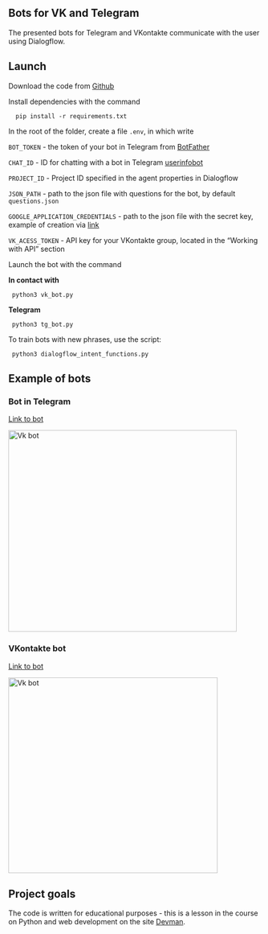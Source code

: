 ## Bots for VK and Telegram

The presented bots for Telegram and VKontakte communicate with the user using Dialogflow.

## Launch

Download the code from [Github](https://github.com/Sharipat/dvmn-support-bot)

Install dependencies with the command

```
  pip install -r requirements.txt
  ```

In the root of the folder, create a file ```.env```, in which write

```BOT_TOKEN``` - the token of your bot in Telegram from [BotFather](https://telegram.me/BotFather)

```CHAT_ID``` - ID for chatting with a bot in Telegram [userinfobot](https://telegram.me/userinfobot)

```PROJECT_ID``` - Project ID specified in the agent properties in Dialogflow

```JSON_PATH``` - path to the json file with questions for the bot, by default ```questions.json```

```GOOGLE_APPLICATION_CREDENTIALS``` - path to the json file with the secret key, example of creation
via [link](https://cloud.google.com/docs/authentication/getting-started)

```VK_ACESS_TOKEN``` - API key for your VKontakte group, located in the “Working with API” section

Launch the bot with the command

**In contact with**

  ```
   python3 vk_bot.py
  ```

**Telegram**

  ```
   python3 tg_bot.py
  ```

To train bots with new phrases, use the script:

  ```
   python3 dialogflow_intent_functions.py
  ```

## Example of bots

### Bot in Telegram

[Link to bot](https://t.me/shdvmnsupportbot)

<img src='screenshots/tg_bot.gif' alt="Vk bot" width="455" height="401"/>

### VKontakte bot

[Link to bot](https://vk.com/im?sel=-207140008)

<img src='screenshots/vk_bot.gif' alt="Vk bot" width="417" height="389"/>

## Project goals

The code is written for educational purposes - this is a lesson in the course on Python and web development on the site [Devman](https://dvmn.org).